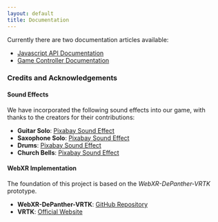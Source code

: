 ```yaml
---
layout: default
title: Documentation
---
```


Currently there are two documentation articles available:

- [Javascript API Documentation](APIdocs)
- [Game Controller Documentation](ControllerDocs)



### Credits and Acknowledgements

#### Sound Effects
We have incorporated the following sound effects into our game, with thanks to the creators for their contributions:
- **Guitar Solo**: [Pixabay Sound Effect](https://pixabay.com/sound-effects/guitar-solo-27194/)
- **Saxophone Solo**: [Pixabay Sound Effect](https://pixabay.com/sound-effects/sax-solo-loop-26094/)
- **Drums**: [Pixabay Sound Effect](https://pixabay.com/sound-effects/punk-rock-drums-200-bpm-50195/)
- **Church Bells**: [Pixabay Sound Effect](https://pixabay.com/sound-effects/church-bell-5993/)

#### WebXR Implementation
The foundation of this project is based on the *WebXR-DePanther-VRTK* prototype. 
- **WebXR-DePanther-VRTK**: [GitHub Repository](https://github.com/De-Panther/unity-webxr-export)
- **VRTK**: [Official Website](https://www.vrtk.io/)

